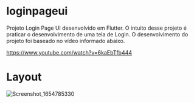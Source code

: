 # loginpageui

Projeto Login Page UI desenvolvido em Flutter. O intuito desse projeto é praticar o desenvolvimento de uma tela de Login. O desenvolvimento do projeto foi baseado no vídeo informado abaixo.

https://www.youtube.com/watch?v=6kaEbTfb444

# Layout

![Screenshot_1654785330](https://user-images.githubusercontent.com/16014017/172873392-925dba84-a7a8-418b-b1d7-a643e34c5665.png)

